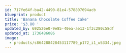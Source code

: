 ```yaml
---
id: 717fe64f-ba42-4490-81e4-578807694acb
blueprint: product
title: 'Banana Chocolate Coffee Cake'
price: '$3.80 '
updated_by: 692526e0-9e85-40ea-ae13-1f3c280c58df
updated_at: 1736486086
image:
  - products/s864288428453117789_p172_i1_w5334.jpeg
---
```

